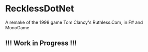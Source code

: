# RecklessDotNet

A remake of the 1998 game Tom Clancy's Ruthless.Com, in F# and MonoGame

## !!! Work in Progress !!!